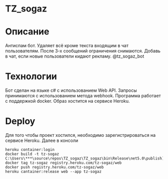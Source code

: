 # TZ_sogaz

# Описание
Антиспам бот. Удаляет всё кроме текста входящим в чат пользователям. После 3-х сообщений ограничения снимаются.
Добавь в чат, если новые пользователи кидают рекламу. @tz_sogaz_bot 

# Технологии
Бот сделан на языке c# с использованием Web API.
Запросы принимаются с использованием метода webhook.
Программа работает с поддержкой docker.
Образ хостится на сервисе Heroku.

# Deploy
Для того чтобы проект хостился, необходимо зарегистрироваться на сервисе Heroku. 
Далее в консоли
```
heroku container:login 
docker build -t tz-sogaz C:\Users\***\source\repos\TZ_sogaz\TZ_sogaz\bin\Release\net5.0\publish)
docker tag tz-sogaz registry.heroku.com/tz-sogaz/web
docker push registry.heroku.com/tz-sogaz/web
heroku cantainer:release web --app tz-sogaz
```
